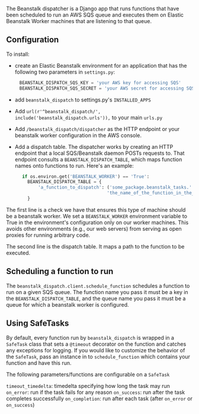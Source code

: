 The Beanstalk dispatcher is a Django app that runs functions that have
been scheduled to run an AWS SQS queue and executes them on Elastic
Beanstalk Worker machines that are listening to that queue.

## Configuration

To install:

  * create an Elastic Beanstalk environment for an application
that has the following two parameters in `settings.py`:

```python
     BEANSTALK_DISPATCH_SQS_KEY = 'your AWS key for accessing SQS'
     BEANSTALK_DISPATCH_SQS_SECRET = 'your AWS secret for accessing SQS
```

  * add `beanstalk_dispatch` to settings.py's `INSTALLED_APPS`

  * Add `url(r'^beanstalk_dispatch/',
    include('beanstalk_dispatch.urls')),` to your main `urls.py`

  * Add `/beanstalk_dispatch/dispatcher` as the HTTP endpoint or your
    beanstalk worker configuration in the AWS console.

  * Add a dispatch table.  The dispatcher works by creating an HTTP
endpoint that a local SQS/Beanstalk daemon POSTs requests to.  That
endpoint consults a `BEANSTALK_DISPATCH_TABLE`, which maps function
names onto functions to run.  Here's an example:

```python
      if os.environ.get('BEANSTALK_WORKER') == 'True':
        BEANSTALK_DISPATCH_TABLE = {
            'a_function_to_dispatch': ('some_package.beanstalk_tasks.'
                                      'the_name_of_the_function_in_the_module')
        }
```

   The first line is a check we have that ensures this type of machine
should be a beanstalk worker.  We set a `BEANSTALK_WORKER` environment
variable to True in the environment's configuration only on our worker
machines.  This avoids other environments (e.g., our web servers) from
serving as open proxies for running arbitrary code.

The second line is the dispatch table. It maps a path to the function to be
executed.


## Scheduling a function to run

The `beanstalk_dispatch.client.schedule_function` schedules a function
to run on a given SQS queue.  The function name you pass it must be a
key in the `BEANSTALK_DISPATCH_TABLE`, and the queue name you pass it
must be a queue for which a beanstalk worker is configured.

## Using SafeTasks

By default, every function run by `beanstalk_dispatch` is wrapped in a
`SafeTask` class that sets a `@timeout` decorator on the function and catches
any exceptions for logging. If you would like to customize the behavior of the
`SafeTask`, pass an instance in to `schedule_function` which contains your
function and have this run.

The following parameters/functions are configurable on a `SafeTask`

`timeout_timedelta`: timedelta specifying how long the task may run
`on_error`: run if the task fails for any reason
`on_success`: run after the task completes successfully
`on_completion`: run after each task (after `on_error` or `on_success`)
